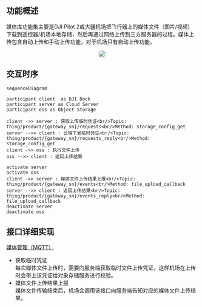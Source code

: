 ## 功能概述

媒体库功能集主要是DJI Pilot 2或大疆机场把飞行器上的媒体文件（图片/视频）下载到遥控器/机场本地存储，然后再通过网络上传到三方服务器的过程。媒体上传包含自动上传和手动上传功能，对于机场只有自动上传功能。

<center>    <img style="border-radius: 0.3125em;    box-shadow: 0 2px 4px 0 rgba(34,36,38,.12),0 2px 10px 0 rgba(34,36,38,.08);"     src="https://terra-1-g.djicdn.com/84f990b0bbd145e6a3930de0c55d3b2b/admin/doc/2b7346f7-7631-404e-8bbb-0b1d99255cac.png">    <br>     </center>

## 交互时序
```mermaid
sequenceDiagram

participant client  as DJI Dock
participant server as Cloud Server
participant oss as Object Storage

client ->> server : 获取上传临时凭证<br/>Topic: thing/product/{gateway_sn}/requests<br/>Method: storage_config_get
server -->> client : 云端下发临时凭证<br/>Topic: thing/product/{gateway_sn}/requests_reply<br/>Method: storage_config_get
client ->> oss : 执行文件上传
oss -->> client : 返回上传结果

activate server
activate oss
client ->> server : 媒体文件上传结果上报<br/>Topic: thing/product/{gateway_sn}/events<br/>Method: file_upload_callback
server -->> client : 返回上传结果<br/>Topic: thing/product/{gateway_sn}/events_reply<br/>Method: file_upload_callback
deactivate server
deactivate oss

```

## 接口详细实现

[媒体管理（MQTT）](https://developer.dji.com/doc/cloud-api-tutorial/cn/server-api-reference/mqtt/thing-model/gateway/dock/file.html)
* 获取临时凭证<br/>
  每次媒体文件上传时，需要向服务端获取临时文件上传凭证，这样机场在上传时会带上该凭证给对象存储服务进行校验。
* 媒体文件上传结果上报<br/>
  媒体文件传输结束后，机场会调用该接口向服务端告知对应的媒体文件上传结果。

